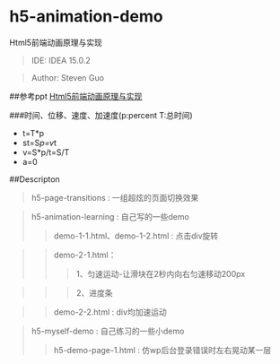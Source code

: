 # h5-animation-demo 
Html5前端动画原理与实现

> IDE: IDEA 15.0.2

> Author: Steven Guo

##参考ppt
[Html5前端动画原理与实现](http://matrix.h5jun.com/slide/show?id=117)

###时间、位移、速度、加速度(p:percent T:总时间)
+ t=T*p 
+ st=S*p=v*t 
+ v=S*p/t=S/T
+ a=0

##Descripton
> h5-page-transitions : 一组超炫的页面切换效果

> h5-animation-learning : 自己写的一些demo 
>> demo-1-1.html、demo-1-2.html : 点击div旋转

>> demo-2-1.html：
>>>1、匀速运动-让滑块在2秒内向右匀速移动200px 

>>> 2、进度条

>> demo-2-2.html : div均加速运动

> h5-myself-demo : 自己练习的一些小demo
>>h5-demo-page-1.html : 仿wp后台登录错误时左右晃动某一层 


